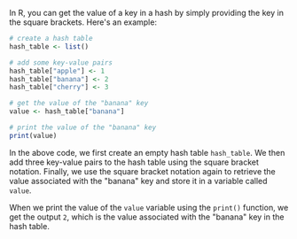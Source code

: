 In R, you can get the value of a key in a hash by simply providing the key in the square brackets. Here's an example:

```R
# create a hash table
hash_table <- list()

# add some key-value pairs
hash_table["apple"] <- 1
hash_table["banana"] <- 2
hash_table["cherry"] <- 3

# get the value of the "banana" key
value <- hash_table["banana"]

# print the value of the "banana" key
print(value)
```

In the above code, we first create an empty hash table `hash_table`. We then add three key-value pairs to the hash table using the square bracket notation. Finally, we use the square bracket notation again to retrieve the value associated with the "banana" key and store it in a variable called `value`.

When we print the value of the `value` variable using the `print()` function, we get the output `2`, which is the value associated with the "banana" key in the hash table.